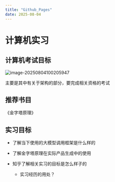 ```yaml
---
title: "Github_Pages"
date: 2025-08-04
---
```

# 计算机实习

## 计算机考试目标

![image-20250804100205947](C:\Users\23816\AppData\Roaming\Typora\typora-user-images\image-20250804100205947.png)

主要是其中有关于架构的部分，要完成相关资格的考试

## 推荐书目

《金字塔原理》



## 实习目标

- 了解当下使用的大模型调用框架是什么样的
- 了解金字塔原理在实际产品生成中的使用

- 知乎了解相关实习的目标是怎么样子的
  - 实习经历的用处？
